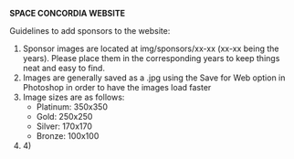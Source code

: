 <b>SPACE CONCORDIA WEBSITE</b>

Guidelines to add sponsors to the website:

<ol>
<li>Sponsor images are located at img/sponsors/xx-xx (xx-xx being the years).
   Please place them in the corresponding years to keep things neat and easy to find.</li>

<li>Images are generally saved as a .jpg using the Save for Web option in Photoshop in order to have the images load faster</li>

<li>Image sizes are as follows:
	<ul>
	<li>Platinum: 350x350</li>
	<li>Gold: 250x250</li>
	<li>Silver: 170x170</li>
	<li>Bronze: 100x100</li>
	</ul></li>
<li>4) 
</li>
</ol>
